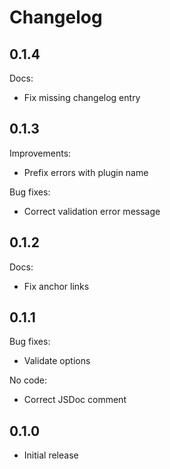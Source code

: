 # Changelog

## 0.1.4

Docs:

* Fix missing changelog entry

## 0.1.3

Improvements:

* Prefix errors with plugin name

Bug fixes:

* Correct validation error message

## 0.1.2

Docs:

* Fix anchor links

## 0.1.1

Bug fixes:

* Validate options

No code:

* Correct JSDoc comment

## 0.1.0

* Initial release
